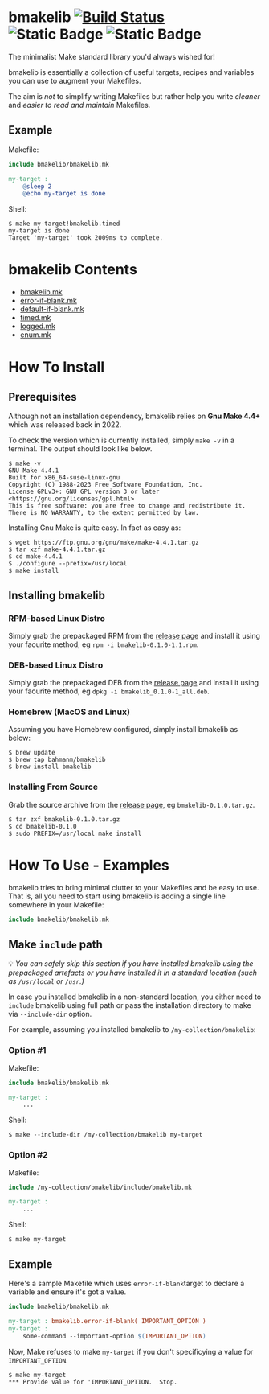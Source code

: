 # bmakelib  [![Build Status](https://app.travis-ci.com/bahmanm/bmakelib.svg?branch=main)](https://app.travis-ci.com/bahmanm/bmakelib) ![Static Badge](https://img.shields.io/badge/license-Apache_License_v2.0-blue) ![Static Badge](https://img.shields.io/badge/dependencies-NONE-green)

The minimalist Make standard library you'd always wished for!

bmakelib is essentially a collection of useful targets, recipes and variables you can use to augment
your Makefiles.

The aim is *not* to simplify writing Makefiles but rather help you write *cleaner* and *easier to read
and maintain* Makefiles.

## Example

Makefile:

```Makefile
include bmakelib/bmakelib.mk

my-target :
	@sleep 2
	@echo my-target is done
```

Shell:

```
$ make my-target!bmakelib.timed
my-target is done
Target 'my-target' took 2009ms to complete.
```

# bmakelib Contents

* [bmakelib.mk](doc/bmakelib.md)
* [error-if-blank.mk](doc/error-if-blank.md)
* [default-if-blank.mk](doc/error-if-blank.md)
* [timed.mk](doc/timed.md)
* [logged.mk](doc/logged.md)
* [enum.mk](doc/enum.md)

# How To Install

## Prerequisites

Although not an installation dependency, bmakelib relies on **Gnu Make 4.4+** which was released
back in 2022.

To check the version which is currently installed, simply `make -v` in a terminal.  The output should
look like below.

```
$ make -v
GNU Make 4.4.1
Built for x86_64-suse-linux-gnu
Copyright (C) 1988-2023 Free Software Foundation, Inc.
License GPLv3+: GNU GPL version 3 or later <https://gnu.org/licenses/gpl.html>
This is free software: you are free to change and redistribute it.
There is NO WARRANTY, to the extent permitted by law.
```

Installing Gnu Make is quite easy.  In fact as easy as:

```
$ wget https://ftp.gnu.org/gnu/make/make-4.4.1.tar.gz
$ tar xzf make-4.4.1.tar.gz
$ cd make-4.4.1
$ ./configure --prefix=/usr/local
$ make install
```

## Installing bmakelib

### RPM-based Linux Distro

Simply grab the prepackaged RPM from the [release page](https://github.com/bahmanm/bmakelib/releases/latest)
and install it using your faourite method, eg `rpm -i bmakelib-0.1.0-1.1.rpm`.

### DEB-based Linux Distro

Simply grab the prepackaged DEB from the [release page](https://github.com/bahmanm/bmakelib/releases/latest)
and install it using your faourite method, eg `dpkg -i bmakelib_0.1.0-1_all.deb`.

### Homebrew (MacOS and Linux)

Assuming you have Homebrew configured, simply install bmakelib as below:
```
$ brew update
$ brew tap bahmanm/bmakelib
$ brew install bmakelib
```

### Installing From Source

Grab the source archive from the [release page](https://github.com/bahmanm/bmakelib/releases/latest), 
eg `bmakelib-0.1.0.tar.gz`.

```
$ tar zxf bmakelib-0.1.0.tar.gz
$ cd bmakelib-0.1.0
$ sudo PREFIX=/usr/local make install 
```

# How To Use - Examples

bmakelib tries to bring minimal clutter to your Makefiles and be easy to use.  That is, all you need to
start using bmakelib is adding a single line somewhere in your Makefile:

```Makefile
include bmakelib/bmakelib.mk
```

## Make `include` path

💡 *You can safely skip this section if you have installed bmakelib using the prepackaged artefacts or
you have installed it in a standard location (such as `/usr/local` or `/usr`.)*

In case you installed bmakelib in a non-standard location, you either need to `include` bmakelib using
full path or pass the installation directory to make via `--include-dir` option.

For example, assuming you installed bmakelib to `/my-collection/bmakelib`:

### Option #1

Makefile:

```Makefile
include bmakelib/bmakelib.mk

my-target :
    ...
```

Shell:

```
$ make --include-dir /my-collection/bmakelib my-target
```

### Option #2

Makefile:

```Makefile
include /my-collection/bmakelib/include/bmakelib.mk

my-target :
    ...
```

Shell:

```
$ make my-target
```

## Example

Here's a sample Makefile which uses `error-if-blank`target to declare a variable and ensure it's got
a value.

```Makefile
include bmakelib/bmakelib.mk

my-target : bmakelib.error-if-blank( IMPORTANT_OPTION )
my-target :
	some-command --important-option $(IMPORTANT_OPTION)
```

Now, Make refuses to make `my-target` if you don't specificying a value for `IMPORTANT_OPTION`.

```
$ make my-target
*** Provide value for 'IMPORTANT_OPTION.  Stop.
```

